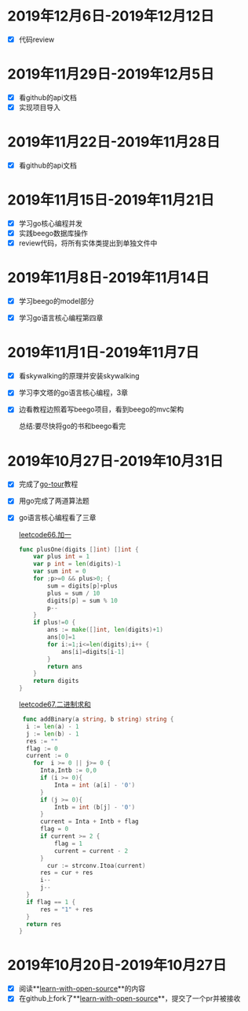 # 2019年12月6日-2019年12月12日

- [x] 代码review

# 2019年11月29日-2019年12月5日

- [x] 看github的api文档
- [x] 实现项目导入

# 2019年11月22日-2019年11月28日

- [x] 看github的api文档

# 2019年11月15日-2019年11月21日

- [x] 学习go核心编程并发
- [x] 实践beego数据库操作
- [x] review代码，将所有实体类提出到单独文件中

# 2019年11月8日-2019年11月14日

- [x] 学习beego的model部分

- [x] 学习go语言核心编程第四章

# 2019年11月1日-2019年11月7日

- [x] 看skywalking的原理并安装skywalking

- [x] 学习李文塔的go语言核心编程，3章

- [x] 边看教程边照着写beego项目，看到beego的mvc架构

  总结:要尽快将go的书和beego看完

  

# 2019年10月27日-2019年10月31日

- [x] 完成了[go-tour](https://tour.go-zh.org/list)教程

- [x] 用go完成了两道算法题

- [x] go语言核心编程看了三章

  

  [leetcode66.加一](https://leetcode-cn.com/problems/plus-one/)

  ```go
  func plusOne(digits []int) []int {
      var plus int = 1
      var p int = len(digits)-1
      var sum int = 0
      for ;p>=0 && plus>0; {
          sum = digits[p]+plus
          plus = sum / 10
          digits[p] = sum % 10
          p--
      }
      if plus!=0 {
          ans := make([]int, len(digits)+1)
          ans[0]=1
          for i:=1;i<=len(digits);i++ {
              ans[i]=digits[i-1]
          }
          return ans
      }
      return digits
  }
  ```

  [leetcode67.二进制求和](https://leetcode-cn.com/problems/add-binary/)

  ```go
   func addBinary(a string, b string) string {
  	i := len(a) - 1
  	j := len(b) - 1
  	res := ""
  	flag := 0  
  	current := 0
      for  i >= 0 || j>= 0 {
  		Inta,Intb := 0,0
  		if (i >= 0){
  			Inta = int (a[i] - '0')
  		}
  		if (j >= 0){
  			Intb = int (b[j] - '0')
  		}
  		current = Inta + Intb + flag 
  		flag = 0
  		if current >= 2 {
  			flag = 1
  			current = current - 2 
  		}
          cur := strconv.Itoa(current)
  		res = cur + res
  		i--
  		j--
  	}
  	if flag == 1 {
  		res = "1" + res
  	}
  	return res
  }
  ```

# 2019年10月20日-2019年10月27日

- [x] 阅读**[learn-with-open-source](https://github.com/zhuangbiaowei/learn-with-open-source)**的内容
- [x] 在github上fork了**[learn-with-open-source](https://github.com/zhuangbiaowei/learn-with-open-source)**，提交了一个pr并被接收
